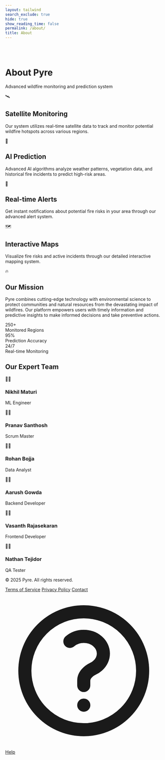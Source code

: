 ```yaml
---
layout: tailwind
search_exclude: true
hide: true
show_reading_time: false
permalink: /about/
title: About
---
```


<!-- NOTE: I removed that part from the class part of the overall div, when switching to the base layout -->
<!-- style="background-image: url('https://cdnjs.cloudflare.com/ajax/libs/particles.js/2.0.0/particles.min.js'); background-size: cover;" -->
<div class="min-h-screen bg-black text-gray-200">
  <!-- <div class="absolute inset-0 bg-black bg-opacity-90 z-0" style="background-image: radial-gradient(circle, rgba(255, 100, 50, 0.1) 1px, transparent 1px); background-size: 30px 30px;"></div> -->

  <br>
  <br>

  <!-- Main Content -->
  <div class="relative z-10 container mx-auto px-4 py-12">
    <!-- Header -->
    <div class="text-center mb-12">
      <h1 class="text-4xl font-bold text-white mb-2">About Pyre</h1>
      <p class="text-xl text-gray-400">Advanced wildfire monitoring and prediction system</p>
    </div>
    <div class="grid md:grid-cols-2 gap-6 mb-12">
      <!-- Satellite Monitoring -->
      <div class="bg-gray-900 bg-opacity-80 backdrop-blur-sm p-6 rounded-lg border border-gray-800 hover:border-orange-900 transition duration-300">
        <div class="flex items-center mb-4">
          <span class="text-orange-500 text-2xl mr-3">🛰️</span>
          <h2 class="text-xl font-semibold text-white">Satellite Monitoring</h2>
        </div>
        <p class="text-gray-400">
          Our system utilizes real-time satellite data to track and monitor potential wildfire hotspots across various regions.
        </p>
      </div>
      <div class="bg-gray-900 bg-opacity-80 backdrop-blur-sm p-6 rounded-lg border border-gray-800 hover:border-orange-900 transition duration-300">
        <div class="flex items-center mb-4">
          <span class="text-orange-500 text-2xl mr-3">🤖</span>
          <h2 class="text-xl font-semibold text-white">AI Prediction</h2>
        </div>
        <p class="text-gray-400">
          Advanced AI algorithms analyze weather patterns, vegetation data, and historical fire incidents to predict high-risk areas.
        </p>
      </div>
      <div class="bg-gray-900 bg-opacity-80 backdrop-blur-sm p-6 rounded-lg border border-gray-800 hover:border-orange-900 transition duration-300">
        <div class="flex items-center mb-4">
          <span class="text-orange-500 text-2xl mr-3">🔔</span>
          <h2 class="text-xl font-semibold text-white">Real-time Alerts</h2>
        </div>
        <p class="text-gray-400">
          Get instant notifications about potential fire risks in your area through our advanced alert system.
        </p>
      </div>
      <div class="bg-gray-900 bg-opacity-80 backdrop-blur-sm p-6 rounded-lg border border-gray-800 hover:border-orange-900 transition duration-300">
        <div class="flex items-center mb-4">
          <span class="text-orange-500 text-2xl mr-3">🗺️</span>
          <h2 class="text-xl font-semibold text-white">Interactive Maps</h2>
        </div>
        <p class="text-gray-400">
          Visualize fire risks and active incidents through our detailed interactive mapping system.
        </p>
      </div>
    </div>
    <div class="bg-gradient-to-r from-orange-900 to-red-900 bg-opacity-40 p-8 rounded-lg mb-12">
      <div class="flex items-center mb-4">
        <span class="text-orange-400 text-2xl mr-3">🔥</span>
        <h2 class="text-2xl font-bold text-white">Our Mission</h2>
      </div>
      <p class="text-gray-200 leading-relaxed">
        Pyre combines cutting-edge technology with environmental science to protect communities and natural resources from the devastating impact of wildfires. Our platform empowers users with timely information and predictive insights to make informed decisions and take preventive actions.
      </p>
    </div>
    <div class="grid md:grid-cols-3 gap-6 mb-16">
      <div class="bg-gray-900 bg-opacity-60 p-6 rounded-lg text-center">
        <div class="text-orange-500 text-3xl font-bold mb-2">250+</div>
        <div class="text-gray-400">Monitored Regions</div>
      </div>
      <div class="bg-gray-900 bg-opacity-60 p-6 rounded-lg text-center">
        <div class="text-orange-500 text-3xl font-bold mb-2">95%</div>
        <div class="text-gray-400">Prediction Accuracy</div>
      </div>
      <div class="bg-gray-900 bg-opacity-60 p-6 rounded-lg text-center">
        <div class="text-orange-500 text-3xl font-bold mb-2">24/7</div>
        <div class="text-gray-400">Real-time Monitoring</div>
      </div>
    </div>
    <div class="mb-16">
      <h2 class="text-2xl font-bold text-white text-center mb-8">Our Expert Team</h2>
      <div class="grid md:grid-cols-3 gap-8">
        <div class="text-center">
          <div class="w-32 h-32 mx-auto mb-4 rounded-full bg-gradient-to-br from-gray-700 to-gray-900 flex items-center justify-center text-orange-500 text-4xl">
            👨‍🔬
          </div>
          <h3 class="text-lg font-semibold text-white">Nikhil Maturi</h3>
          <p class="text-gray-400">ML Engineer</p>
        </div>
        <div class="text-center">
          <div class="w-32 h-32 mx-auto mb-4 rounded-full bg-gradient-to-br from-gray-700 to-gray-900 flex items-center justify-center text-orange-500 text-4xl">
            👨‍🔬
          </div>
          <h3 class="text-lg font-semibold text-white">Pranav Santhosh</h3>
          <p class="text-gray-400">Scrum Master</p>
        </div>
        <div class="text-center">
          <div class="w-32 h-32 mx-auto mb-4 rounded-full bg-gradient-to-br from-gray-700 to-gray-900 flex items-center justify-center text-orange-500 text-4xl">
            👨‍🚒
          </div>
          <h3 class="text-lg font-semibold text-white">Rohan Bojja</h3>
          <p class="text-gray-400">Data Analyst</p>
        </div>
        <div class="text-center">
          <div class="w-32 h-32 mx-auto mb-4 rounded-full bg-gradient-to-br from-gray-700 to-gray-900 flex items-center justify-center text-orange-500 text-4xl">
            👨‍🚒
          </div>
          <h3 class="text-lg font-semibold text-white">Aarush Gowda</h3>
          <p class="text-gray-400">Backend Developer</p>
        </div>
        <div class="text-center">
          <div class="w-32 h-32 mx-auto mb-4 rounded-full bg-gradient-to-br from-gray-700 to-gray-900 flex items-center justify-center text-orange-500 text-4xl">
            👨‍💼
          </div>
          <h3 class="text-lg font-semibold text-white">Vasanth Rajasekaran</h3>
          <p class="text-gray-400">Frontend Developer</p>
        </div>
        <div class="text-center">
          <div class="w-32 h-32 mx-auto mb-4 rounded-full bg-gradient-to-br from-gray-700 to-gray-900 flex items-center justify-center text-orange-500 text-4xl">
            👨‍🚒
          </div>
          <h3 class="text-lg font-semibold text-white">Nathan Tejidor</h3>
          <p class="text-gray-400">QA Tester</p>
        </div>
      </div>
    </div>
  </div>
  <footer class="relative z-10 bg-black bg-opacity-80 py-8 border-t border-gray-800">
    <div class="container mx-auto px-4">
      <div class="flex flex-col md:flex-row justify-between items-center">
        <div class="mb-4 md:mb-0">
          <p class="text-gray-500">© 2025 Pyre. All rights reserved.</p>
        </div>
        <div class="flex space-x-4">
          <a href="#" class="text-gray-500 hover:text-orange-500 transition duration-200">Terms of Service</a>
          <a href="#" class="text-gray-500 hover:text-orange-500 transition duration-200">Privacy Policy</a>
          <a href="#" class="text-gray-500 hover:text-orange-500 transition duration-200">Contact</a>
        </div>
      </div>
    </div>
  </footer>
  <a href="/QcommVNE_Frontend/help/" class="fixed bottom-4 right-4 bg-green-600 text-white rounded-full p-3 shadow-lg hover:bg-green-700 transition duration-200 flex items-center justify-center" title="Help Center" style="font-size:1.05em;">
    <svg xmlns="http://www.w3.org/2000/svg" class="h-6 w-6" fill="none" viewBox="0 0 24 24" stroke="currentColor">
      <path stroke-linecap="round" stroke-linejoin="round" stroke-width="2" d="M9.879 7.519c1.171-1.025 3.071-1.025 4.242 0 1.172 1.025 1.172 2.687 0 3.712-.203.179-.43.326-.67.442-.745.361-1.45.999-1.45 1.827v.75M21 12a9 9 0 11-18 0 9 9 0 0118 0zm-9 5.25h.008v.008H12v-.008z"/>
    </svg>
    <span class="ml-1 font-medium">Help</span>
  </a>
</div>
